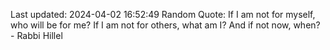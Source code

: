 Last updated: 2024-04-02 16:52:49
Random Quote: If I am not for myself, who will be for me? If I am not for others, what am I? And if not now, when? - Rabbi Hillel